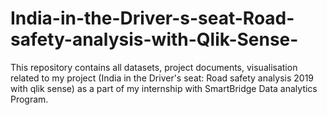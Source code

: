 # India-in-the-Driver-s-seat-Road-safety-analysis-with-Qlik-Sense-
This repository contains all datasets, project documents, visualisation related to my project (India in the Driver's seat: Road safety analysis 2019 with qlik sense) as a part of my internship with SmartBridge Data analytics Program.
